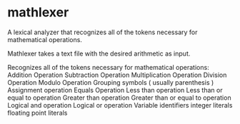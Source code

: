 # mathlexer
A lexical analyzer that recognizes all of the tokens necessary for mathematical operations.

Mathlexer takes a text file with the desired arithmetic as input.

Recognizes all of the tokens necessary for mathematical operations:
Addition Operation
Subtraction Operation
Multiplication Operation
Division Operation
Modulo Operation
Grouping symbols ( usually parenthesis )
Assignment operation
Equals Operation
Less than operation
Less than or equal to operation
Greater than operation
Greater than or equal to operation
Logical and operation
Logical or operation
Variable identifiers
integer literals 
floating point literals
